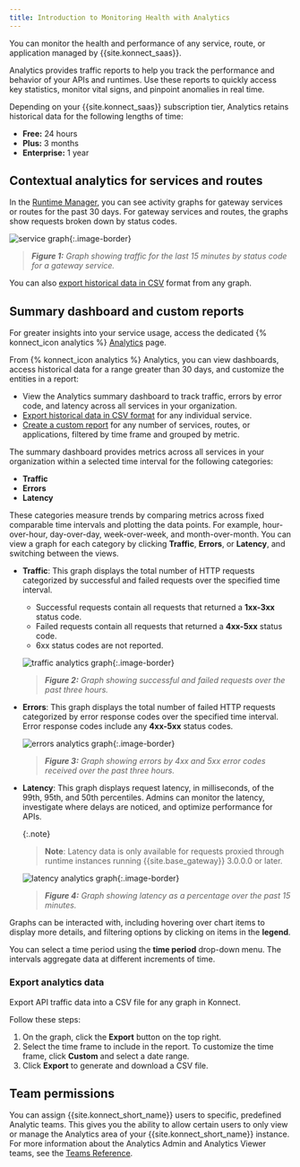```yaml
---
title: Introduction to Monitoring Health with Analytics
---
```



You can monitor the health and performance of any service, route, or application managed by {{site.konnect_saas}}.

Analytics provides traffic reports to help you track the performance and
behavior of your APIs and runtimes. Use these reports to quickly access key
statistics, monitor vital signs, and pinpoint anomalies in real time.

Depending on your {{site.konnect_saas}} subscription tier, Analytics retains
historical data for the following lengths of time:
* **Free:** 24 hours
* **Plus:** 3 months
* **Enterprise:** 1 year

## Contextual analytics for services and routes

In the [Runtime Manager](https://docs.konghq.com/konnect/runtime-manager/), you can see
activity graphs for gateway services or routes for the past 30 days.
For gateway services and routes, the graphs show requests broken down by status codes.


![service graph](/assets/images/docs/konnect/konnect-analytics-gateway-service.png){:.image-border}

> _**Figure 1:** Graph showing traffic for the last 15 minutes by status code for a gateway service._


You can also [export historical data in CSV](#export-analytics-data) format from any graph.



## Summary dashboard and custom reports

For greater insights into your service usage, access the dedicated {% konnect_icon analytics %} [Analytics](https://cloud.konghq.com/analytics) page.

From {% konnect_icon analytics %} Analytics, you can view dashboards, access historical data for a range greater than 30 days, and customize the entities in a report:
* View the Analytics summary dashboard to track traffic, errors by error code, and latency across all services in your organization.
* [Export historical data in CSV format](#export-analytics-data) for any individual service.
* [Create a custom report](/konnect/analytics/generate-reports/) for any number of services, routes, or applications, filtered by time frame and grouped by metric.

The summary dashboard provides metrics across all services in your organization within a selected time interval for the following categories:

* **Traffic**
* **Errors**
* **Latency**

These categories measure trends by comparing metrics across fixed comparable time intervals and plotting the data points. For example, hour-over-hour, day-over-day, week-over-week, and month-over-month.
You can view a graph for each category by clicking **Traffic**, **Errors**, or **Latency**, and switching between the views.

* **Traffic**: This graph displays the total number of HTTP requests categorized by successful and failed requests over the specified time interval.
    * Successful requests contain all requests that returned a **1xx-3xx** status code.
    * Failed requests contain all requests that returned a **4xx-5xx** status code.
    * 6xx status codes are not reported.

    ![traffic analytics graph](/assets/images/docs/konnect/konnect-vitals-traffic.png){:.image-border}
    > _**Figure 2:** Graph showing successful and failed requests over the past three hours._

* **Errors**: This graph displays the total number of failed HTTP requests categorized by error response codes over the specified time interval. Error response codes include any **4xx-5xx** status codes.

    ![errors analytics graph](/assets/images/docs/konnect/konnect-vitals-errors.png){:.image-border}
    > _**Figure 3:** Graph showing errors by 4xx and 5xx error codes received over the past three hours._

* **Latency**: This graph displays request latency, in milliseconds, of the 99th, 95th, and 50th percentiles.
Admins can monitor the latency, investigate where delays are noticed, and optimize performance for APIs.

    {:.note}
    > **Note**: Latency data is only available for requests proxied through runtime instances running {{site.base_gateway}} 3.0.0.0 or later.

   ![latency analytics graph](/assets/images/docs/konnect/konnect-analytics-latency.png){:.image-border}
  > _**Figure 4:** Graph showing latency as a percentage over the past 15 minutes._

Graphs can be interacted with, including hovering over chart items to display more details, and filtering options by clicking on items in the **legend**.

You can select a time period using the **time period** drop-down menu. The intervals aggregate data at different increments of time.

### Export analytics data

Export API traffic data into a CSV file for any graph in Konnect.

Follow these steps: 

1. On the graph, click the **Export** button on the top right.
1. Select the time frame to include in the report. To customize the time frame,
click **Custom** and select a date range.
1. Click **Export** to generate and download a CSV file.

## Team permissions

You can assign {{site.konnect_short_name}} users to specific, predefined Analytic teams. This gives you the ability to allow certain users to only view or manage the Analytics area of your {{site.konnect_short_name}} instance. For more information about the Analytics Admin and Analytics Viewer teams, see the [Teams Reference](/konnect/org-management/teams-and-roles/teams-reference/).
